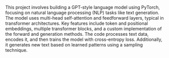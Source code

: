 This project involves building a GPT-style language model using PyTorch, focusing on natural language processing (NLP) tasks like text generation. The model uses multi-head self-attention and feedforward layers, typical in transformer architectures. Key features include token and positional embeddings, multiple transformer blocks, and a custom implementation of the forward and generation methods. The code processes text data, encodes it, and then trains the model with cross-entropy loss. Additionally, it generates new text based on learned patterns using a sampling technique.
